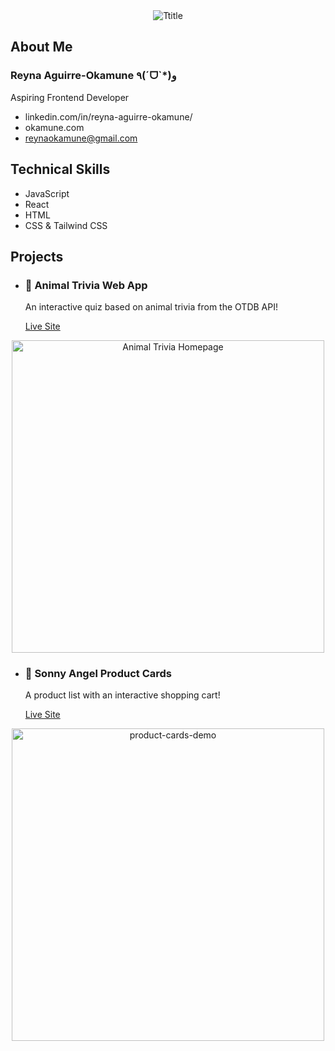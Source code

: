 <div align="center">
  <img src='https://github.com/user-attachments/assets/02a261f9-e7ed-4dac-b191-c2650791defe' alt="Ttitle" />

</div>

## About Me

### Reyna Aguirre-Okamune ٩(ˊᗜˋ*)و
Aspiring Frontend Developer

- linkedin.com/in/reyna-aguirre-okamune/
- okamune.com
- reynaokamune@gmail.com

## Technical Skills
- JavaScript
- React
- HTML
- CSS & Tailwind CSS

## Projects

- ### 🐯 Animal Trivia Web App
    An interactive quiz based on animal trivia from the OTDB API!
  
    [Live Site](https://animal-trivia-sigma.vercel.app/)
  
   
<div align="center">
  <img src="https://github.com/user-attachments/assets/17806d91-4d3c-4559-9f5f-458b598cdb49" alt="Animal Trivia Homepage" width="500"/>
</div>


- ### 🍇 Sonny Angel Product Cards
    A product list with an interactive shopping cart!
  
    [Live Site](https://sonny-product-cards.vercel.app/)


<div align="center">
  <img src="https://github.com/user-attachments/assets/4bdded78-22da-4bf8-a666-28de0324a90c" alt="product-cards-demo" width="500"/>
</div>

